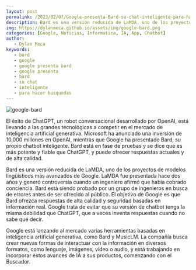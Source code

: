 ```yaml
---
layout: post
permalink: /2023/02/07/Google-presenta-Bard-su-chat-inteligente-para-hacer-búsquedas.html
description: Bard es una versión reducida de LaMDA, uno de los proyectos de modelos lingüísticos más avanzados de Google. LaMDA fue presentada hace dos años y generó controversia cuando un ingeniero afirmó que había cobrado conciencia. Bard está siendo probado por un grupo de ingenieros en busca de errores antes de ser ofrecido al público. El objetivo de Google es que Bard ofrezca respuestas de alta calidad y seguridad basadas en información real. Google trata de evitar que su versión de chatbot tenga la misma debilidad que ChatGPT, que a veces inventa respuestas cuando no sabe qué decir
img: https://dylanmeca.github.io/assets/img/google-bard.png
categories: [Google, Noticias, Informatica, IA, App, Chatbot]
author:
   - Dylan Meca
keywords:
   - bard
   - google
   - google presenta bard
   - google presenta
   - bard
   - su chat 
   - inteligente
   - para hacer busquedas 
---
```


![google-bard](https://dylanmeca.github.io/assets/img/google-bard.png)

El éxito de ChatGPT, un robot conversacional desarrollado por OpenAI, está llevando a las grandes tecnológicas a competir en el mercado de inteligencia artificial generativa. Microsoft ha anunciado una inversión de 10,000 millones en OpenAI, mientras que Google ha presentado Bard, su propio chatbot inteligente. Bard está en fase de pruebas y se dice que es más potente y fiable que ChatGPT, y puede ofrecer respuestas actuales y de alta calidad.

Bard es una versión reducida de LaMDA, uno de los proyectos de modelos lingüísticos más avanzados de Google. LaMDA fue presentada hace dos años y generó controversia cuando un ingeniero afirmó que había cobrado conciencia. Bard está siendo probado por un grupo de ingenieros en busca de errores antes de ser ofrecido al público. El objetivo de Google es que Bard ofrezca respuestas de alta calidad y seguridad basadas en información real. Google trata de evitar que su versión de chatbot tenga la misma debilidad que ChatGPT, que a veces inventa respuestas cuando no sabe qué decir.

Google está lanzando al mercado varias herramientas basadas en inteligencia artificial generativa, como Bard y MusicLM. La compañía busca crear nuevas formas de interactuar con la información en diversos formatos, como lenguaje, imágenes, vídeo o audio, y está trabajando en incorporar estos avances de IA a sus productos, comenzando con el Buscador.
